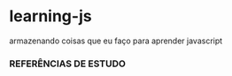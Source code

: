 # learning-js
armazenando coisas que eu faço para aprender javascript


<h3>REFERÊNCIAS DE ESTUDO</h3>